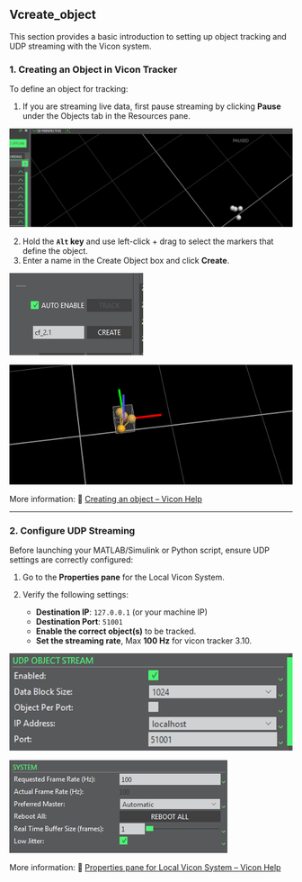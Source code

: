 
## Vcreate_object

This section provides a basic introduction to setting up object tracking and UDP streaming with the Vicon system.


###  1. Creating an Object in Vicon Tracker 

To define an object for tracking:

1. If you are streaming live data, first pause streaming by clicking **Pause** under the Objects tab in the Resources pane.

![](https://github.com/Lee-Chun-Yi/NCKU-Quadrotor-Navigation/blob/main/image/%E8%9E%A2%E5%B9%95%E6%93%B7%E5%8F%96%E7%95%AB%E9%9D%A2%202025-07-23%20141332.png)

2. Hold the **`Alt` key** and use left-click + drag to select the markers that define the object.
3. Enter a name in the Create Object box and click **Create**.


![](https://github.com/Lee-Chun-Yi/NCKU-Quadrotor-Navigation/blob/main/image/%E8%9E%A2%E5%B9%95%E6%93%B7%E5%8F%96%E7%95%AB%E9%9D%A2%202025-07-23%20141353.png)


![](https://github.com/Lee-Chun-Yi/NCKU-Quadrotor-Navigation/blob/main/image/%E8%9E%A2%E5%B9%95%E6%93%B7%E5%8F%96%E7%95%AB%E9%9D%A2%202025-07-23%20141418.png)


More information: 🔗 [Creating an object – Vicon Help](https://help.vicon.com/space/Tracker310/13926929/Creating+an+object) 

---

###  2. Configure UDP Streaming 

Before launching your MATLAB/Simulink or Python script, ensure UDP settings are correctly configured:

1. Go to the **Properties pane** for the Local Vicon System.
2. Verify the following settings:

   * **Destination IP**: `127.0.0.1` (or your machine IP)
   * **Destination Port**: `51001`
   * **Enable the correct object(s)** to be tracked.
   * **Set the streaming rate**, Max **100 Hz** for vicon tracker 3.10.


![](https://github.com/Lee-Chun-Yi/NCKU-Quadrotor-Navigation/blob/main/image/%E8%9E%A2%E5%B9%95%E6%93%B7%E5%8F%96%E7%95%AB%E9%9D%A2%202025-07-23%20230123.png)


![](https://github.com/Lee-Chun-Yi/NCKU-Quadrotor-Navigation/blob/main/image/SystemSection.png)


More information: 🔗 [Properties pane for Local Vicon System – Vicon Help](https://help.vicon.com/space/Tracker310/13926747/Properties+pane+for+Local+Vicon+System) 


